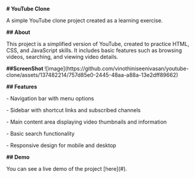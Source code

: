 <p>
<strong># YouTube Clone</strong>
</p>
<p>
A simple YouTube clone project created as a learning exercise.
</p>
<p>
<strong>## About</strong>
</p>
<p>
This project is a simplified version of YouTube, created to practice HTML, CSS,
and JavaScript skills. It includes basic features such as browsing videos,
searching, and viewing video details.
</p>
<p>
<strong>##ScreenShot </strong>
    ![image](https://github.com/vinothiniseenivasan/youtube-clone/assets/137482214/757d85e0-2445-48aa-a88a-13e2dff89662)
</p>
<p>
</p>
<p>
<strong>## Features</strong>
</p>
<p>
- Navigation bar with menu options
</p>
<p>
- Sidebar with shortcut links and subscribed channels
</p>
<p>
- Main content area displaying video thumbnails and information
</p>
<p>
- Basic search functionality
</p>
<p>
- Responsive design for mobile and desktop
</p>
<p>
<strong>## Demo</strong>
</p>
<p>
You can see a live demo of the project [here](#).
</p>
